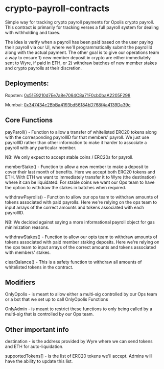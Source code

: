 # crypto-payroll-contracts
Simple way for tracking crypto payroll payments for Opolis crypto payroll. This contract is primarily for tracking verses a full payroll system for dealing with withholding and taxes. 

The idea is verify when a payroll has been paid based on the user paying their payroll via our UI, where we'll programmatically submit the payrollId along with the actual payment. The other goal is to give our operations team a way to ensure 1) new member deposit in crypto are either immediately sent to Wyre, if paid in ETH, or 2) withdraw batches of new member stakes and crypto payrolls at their discretion. 

## Deployments:

Ropsten: [0x51E9210d7Ee7a8e7064C8a71F0cb0baA2205F298](https://ropsten.etherscan.io/address/0x77c7678911647eD74A9997C5412A4DAE2d6BEE77)

Mumbai: [0x347434c2BbBa4193bd56184bD768f4a4139Da39c](https://mumbai.polygonscan.com/address/0x347434c2BbBa4193bd56184bD768f4a4139Da39c)

## Core Functions 

payParoll() - Function to allow a transfer of whitelisted ERC20 tokens along with the corresponding payrollID for that members' payroll. We just use payrollID rather than other information to make it harder to associate a payroll with any particular member. 

NB: We only expect to accept stable coins / ERC20s for payroll. 

memberStake() - Function to allow a new member to make a deposit to cover their last month of benefits. Here we accept both ERC20 tokens and ETH. With ETH we want to immediately transfer it to Wyre (the destination) where it can be liquidated. For stable coins we want our Ops team to have the option to withdraw the stakes in batches when required. 

withdrawPayrolls() - Function to allow our ops team to withdraw amounts of tokens associated with paid payrolls. Here we're relying on the ops team to input arrays of the correct amounts and tokens associated with each payrollID.

NB: We decided against saying a more informational payroll object for gas minimization reasons. 

withdrawStakes() - Function to allow our opts team to withdraw amounts of tokens associated with paid member staking deposits. Here we're relying on the ops team to input arrays of the correct amounts and tokens associated with members' stakes.

clearBalance() - This is a safety function to withdraw all amounts of whitelisted tokens in the contract. 

## Modifiers 

OnlyOpolis - is meant to allow either a multi-sig controlled by our Ops team or a bot that we set up to call OnlyOpolis Functions 

OnlyAdmin - is meant to restrict these functions to only being called by a multi-sig that is controlled by our Ops team. 

## Other important info 

destination - is the address provided by Wyre where we can send tokens and ETH for auto-liquidation. 

supportedTokens[] - is the list of ERC20 tokens we'll accept. Admins will have the ability to update this list. 
